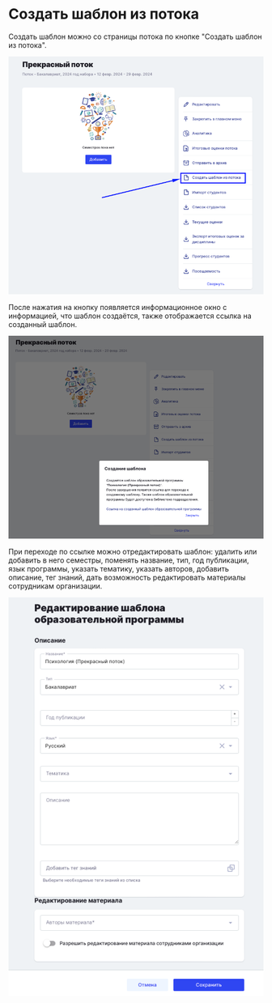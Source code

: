 # Создать шаблон из потока

Создать шаблон можно со страницы потока по кнопке "Создать шаблон из потока".

![](<../../../../.gitbook/assets/image (3) (1) (1) (1) (1) (1) (1) (1) (1) (1).png>)

После нажатия на кнопку появляется информационное окно с информацией, что шаблон создаётся, также отображается ссылка на созданный шаблон.

![](<../../../../.gitbook/assets/image (4) (1) (1) (1) (1) (1) (1) (1).png>)

При переходе по ссылке можно отредактировать шаблон: удалить или добавить в него семестры, поменять название, тип, год публикации, язык программы, указать тематику, указать авторов, добавить описание, тег знаний, дать возможность редактировать материалы сотрудникам организации.

![](<../../../../.gitbook/assets/image (234).png>)
